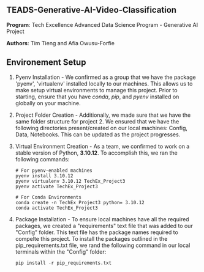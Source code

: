 ## TEADS-Generative-AI-Video-Classification

**Program**: Tech Excellence Advanced Data Science Program - Generative AI Project

**Authors**: Tim Tieng and Afia Owusu-Forfie

## Environement Setup

1. Pyenv Installation - We confirmed as a group that we have the package 'pyenv', 'virtualenv' installed locally to our machines. This allows us to make setup virtual environments to manage this project. Prior to starting, ensure that you have *conda*, *pip*, and *pyenv* installed on globally on your machine.

2. Project Folder Creation - Additionally, we made sure that we have the same folder structure for project 2. We ensured that we have the following directories present/created on our local machines: Config, Data, Notebooks. This can be updated as the project progresses.

3. Virtual Environment Creation - As a team, we confirmed to work on a stable version of Python, **3.10.12**. To accomplish this, we ran the following commands:

       # For pyenv-enabled machines
       pyenv install 3.10.12
       pyenv virtualenv 3.10.12 TechEx_Project3
       pyenv activate TechEx_Project3

       # For Conda Environments
       conda create -n TechEx_Project3 python= 3.10.12
       conda activate TechEx_Project3

4. Package Installation - To ensure  local machines have all the required packages, we created a "requirements" text file that was added to our "Config" folder. This text file has the package names required to compelte this project. To install the packages outlined in the pip_requirements.txt file, we rand the following command in our local terminals within the "Config" folder:

       pip install -r pip_requirements.txt

